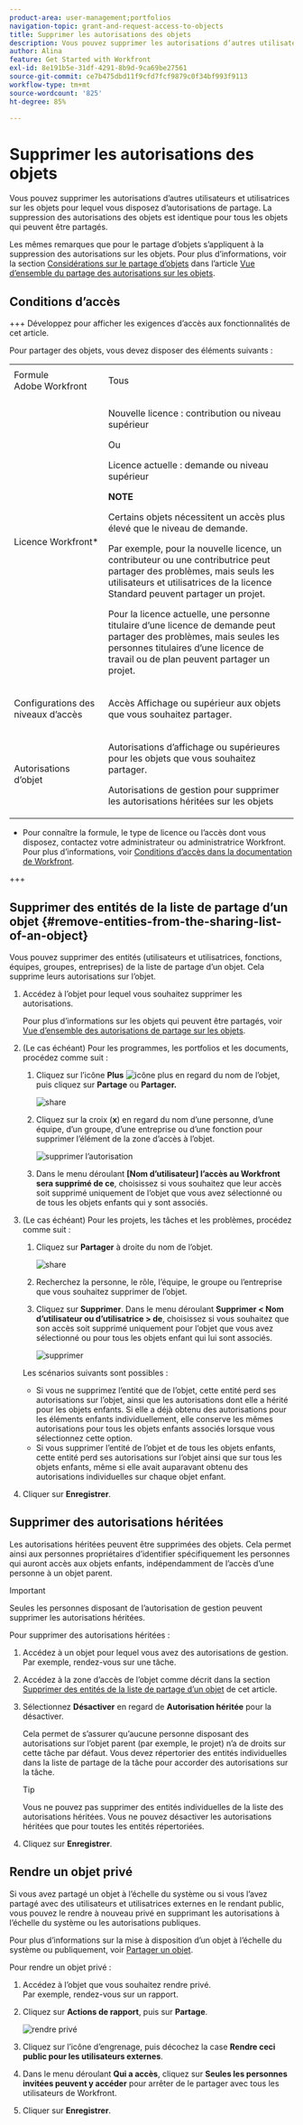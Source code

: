 ```yaml
---
product-area: user-management;portfolios
navigation-topic: grant-and-request-access-to-objects
title: Supprimer les autorisations des objets
description: Vous pouvez supprimer les autorisations d’autres utilisateurs et utilisatrices sur les objets pour lequel vous disposez d’autorisations de partage. La suppression des autorisations des objets est identique pour tous les objets qui peuvent être partagés.
author: Alina
feature: Get Started with Workfront
exl-id: 8e191b5e-31df-4291-8b9d-9ca69be27561
source-git-commit: ce7b475dbd11f9cfd7fcf9879c0f34bf993f9113
workflow-type: tm+mt
source-wordcount: '825'
ht-degree: 85%

---
```


# Supprimer les autorisations des objets

<!--Audited: 01/2024-->

Vous pouvez supprimer les autorisations d’autres utilisateurs et utilisatrices sur les objets pour lequel vous disposez d’autorisations de partage. La suppression des autorisations des objets est identique pour tous les objets qui peuvent être partagés.

Les mêmes remarques que pour le partage d’objets s’appliquent à la suppression des autorisations sur les objets. Pour plus d’informations, voir la section [Considérations sur le partage d’objets](../../workfront-basics/grant-and-request-access-to-objects/sharing-permissions-on-objects-overview.md#consider) dans l’article [Vue d’ensemble du partage des autorisations sur les objets](../../workfront-basics/grant-and-request-access-to-objects/sharing-permissions-on-objects-overview.md).

## Conditions d’accès

+++ Développez pour afficher les exigences d’accès aux fonctionnalités de cet article.


Pour partager des objets, vous devez disposer des éléments suivants :

<table style="table-layout:auto"> 
 <col> 
 <col> 
 <tbody> 
  <tr> 
   <td role="rowheader">Formule Adobe Workfront</td> 
   <td> <p>Tous </p> </td> 
  </tr> 
  <tr> 
   <td role="rowheader">Licence Workfront*</td> 
   <td> <p>Nouvelle licence : contribution ou niveau supérieur</p>
   Ou  
   <p>Licence actuelle : demande ou niveau supérieur</p>
   <p><b>NOTE</b></p>

<p>Certains objets nécessitent un accès plus élevé que le niveau de demande. </p>

<p>Par exemple, pour la nouvelle licence, un contributeur ou une contributrice peut partager des problèmes, mais seuls les utilisateurs et utilisatrices de la licence Standard peuvent partager un projet.</p>

<p>Pour la licence actuelle, une personne titulaire d’une licence de demande peut partager des problèmes, mais seules les personnes titulaires d’une licence de travail ou de plan peuvent partager un projet.</p> 
   </td> 
  </tr> 
  <tr> 
   <td role="rowheader">Configurations des niveaux d’accès</td> 
   <td> <p>Accès Affichage ou supérieur aux objets que vous souhaitez partager.</p> </td> 
  </tr> 
  <tr> 
   <td role="rowheader">Autorisations d’objet</td> 
   <td> <p>Autorisations d’affichage ou supérieures pour les objets que vous souhaitez partager.</p> <p>Autorisations de gestion pour supprimer les autorisations héritées sur les objets</p>  </td> 
  </tr> 
 </tbody> 
</table>

* Pour connaître la formule, le type de licence ou l’accès dont vous disposez, contactez votre administrateur ou administratrice Workfront. Pour plus d’informations, voir [Conditions d’accès dans la documentation de Workfront](/help/quicksilver/administration-and-setup/add-users/access-levels-and-object-permissions/access-level-requirements-in-documentation.md).

+++

## Supprimer des entités de la liste de partage d’un objet {#remove-entities-from-the-sharing-list-of-an-object}

Vous pouvez supprimer des entités (utilisateurs et utilisatrices, fonctions, équipes, groupes, entreprises) de la liste de partage d’un objet. Cela supprime leurs autorisations sur l’objet.

1. Accédez à l’objet pour lequel vous souhaitez supprimer les autorisations.

   Pour plus d’informations sur les objets qui peuvent être partagés, voir [Vue d’ensemble des autorisations de partage sur les objets](../../workfront-basics/grant-and-request-access-to-objects/sharing-permissions-on-objects-overview.md).

1. (Le cas échéant) Pour les programmes, les portfolios et les documents, procédez comme suit :

   1. Cliquez sur l’icône **Plus** ![icône plus](assets/more-icon.png) en regard du nom de l’objet, puis cliquez sur **Partage** ou **Partager.**

      ![share](assets/share-a-document-350x160.png)

   1. Cliquez sur la croix (**x**) en regard du nom d’une personne, d’une équipe, d’un groupe, d’une entreprise ou d’une fonction pour supprimer l’élément de la zone d’accès à l’objet.

      ![supprimer l’autorisation](assets/remove-permissions-on-portfolio.png)

   1. Dans le menu déroulant **[Nom d’utilisateur] l’accès au Workfront sera supprimé de ce**, choisissez si vous souhaitez que leur accès soit supprimé uniquement de l’objet que vous avez sélectionné ou de tous les objets enfants qui y sont associés.

1. (Le cas échéant) Pour les projets, les tâches et les problèmes, procédez comme suit :

   1. Cliquez sur **Partager** à droite du nom de l’objet.

      ![share](assets/new-share-button.png)
   1. Recherchez la personne, le rôle, l’équipe, le groupe ou l’entreprise que vous souhaitez supprimer de l’objet.
   1. Cliquez sur **Supprimer**.
Dans le menu déroulant **Supprimer &lt; Nom d’utilisateur ou d’utilisatrice > de**, choisissez si vous souhaitez que son accès soit supprimé uniquement pour l’objet que vous avez sélectionné ou pour tous les objets enfant qui lui sont associés.

      ![supprimer](assets/remove-permissions-on-project-nwe-350x479.png)

   Les scénarios suivants sont possibles :

   * Si vous ne supprimez l’entité que de l’objet, cette entité perd ses autorisations sur l’objet, ainsi que les autorisations dont elle a hérité pour les objets enfants. Si elle a déjà obtenu des autorisations pour les éléments enfants individuellement, elle conserve les mêmes autorisations pour tous les objets enfants associés lorsque vous sélectionnez cette option.
   * Si vous supprimer l’entité de l’objet et de tous les objets enfants, cette entité perd ses autorisations sur l’objet ainsi que sur tous les objets enfants, même si elle avait auparavant obtenu des autorisations individuelles sur chaque objet enfant.

1. Cliquer sur **Enregistrer**.

<!--
## Remove permissions from several objects in bulk

You can remove entities (users, job roles, teams, groups, companies) from several objects at a time when you bulk select them in a list.

>[!NOTE]
>
>You cannot view what access entities have for all the objects selected when you select them in bulk. You must know which entity you want to remove from the sharing of the objects selected before removing their permissions.

1. Go to the list of objects that you want to share.

   For information about which objects can be shared, see [Overview of sharing permissions on objects](../../workfront-basics/grant-and-request-access-to-objects/sharing-permissions-on-objects-overview.md).

1. Select several objects in the list, then click the **Share** icon ![share icon](assets/share-icon.png)at the top of the list. 
1. Type the name of the user, role, team, group, or company for which you want to remove the access in the **Edit `<Object Name>` access to** field. 
1. From the access drop-down menu, select **No Access**.

   ![remove in bulk](assets/no-access-option-removing-permissions-bulk-tasks-nwe-350x166.png)

1. In the `<User Name>`'s Workfront access will be removed from this drop-down menu, select whether you want their access to be removed just from the objects that you have selected, or from all other children objects associated with it.  
   The following scenarios exist:

   * If you remove the entity only from the object, that entity loses their permissions on the object, and their inherited permissions to the children objects. If they were previously granted permissions to the children items individually, they retain the same permissions on all children objects associated with it when you select this option.&nbsp;
   * If you remove the entity from the object and all the children objects, that entity loses their permissions to the object as well as all children objects, even when they were previously given individual permission on each child object.

   **Example:** Select whether to remove permissions to just the tasks you selected in a list, or to the issues and documents attached to the tasks as well.

   ![access](assets/remove-permissions-bulk-drop-down-for-attached-objects-nwe-350x96.png)

1. (Optional) To change permissions in bulk for several objects, select another level of sharing for the selected entity.

   For example, if they have Manage permissions, select Contribute or View instead. 

1. Click **Save**.

-->

## Supprimer des autorisations héritées

Les autorisations héritées peuvent être supprimées des objets. Cela permet ainsi aux personnes propriétaires d’identifier spécifiquement les personnes qui auront accès aux objets enfants, indépendamment de l’accès d’une personne à un objet parent.

>[!IMPORTANT]
>
>Seules les personnes disposant de l’autorisation de gestion peuvent supprimer les autorisations héritées.

Pour supprimer des autorisations héritées :

1. Accédez à un objet pour lequel vous avez des autorisations de gestion. Par exemple, rendez-vous sur une tâche.
1. Accédez à la zone d’accès de l’objet comme décrit dans la section [Supprimer des entités de la liste de partage d’un objet](#remove-entities-from-the-sharing-list-of-an-object) de cet article.
1. Sélectionnez **Désactiver** en regard de **Autorisation héritée** pour la désactiver.

   Cela permet de s’assurer qu’aucune personne disposant des autorisations sur l’objet parent (par exemple, le projet) n’a de droits sur cette tâche par défaut. Vous devez répertorier des entités individuelles dans la liste de partage de la tâche pour accorder des autorisations sur la tâche.

   >[!TIP]
   >
   >Vous ne pouvez pas supprimer des entités individuelles de la liste des autorisations héritées. Vous ne pouvez désactiver les autorisations héritées que pour toutes les entités répertoriées.

1. Cliquez sur **Enregistrer**.

## Rendre un objet privé

Si vous avez partagé un objet à l’échelle du système ou si vous l’avez partagé avec des utilisateurs et utilisatrices externes en le rendant public, vous pouvez le rendre à nouveau privé en supprimant les autorisations à l’échelle du système ou les autorisations publiques. 

Pour plus d’informations sur la mise à disposition d’un objet à l’échelle du système ou publiquement, voir [Partager un objet](../../workfront-basics/grant-and-request-access-to-objects/share-an-object.md).

Pour rendre un objet privé :

1. Accédez à l’objet que vous souhaitez rendre privé.\
   Par exemple, rendez-vous sur un rapport.
1. Cliquez sur **Actions de rapport**, puis sur **Partage**.

   ![rendre privé](assets/report-permissions-make-private-nwe-350x477.png)

1. Cliquez sur l’icône d’engrenage, puis décochez la case **Rendre ceci public pour les utilisateurs externes**.
1. Dans le menu déroulant **Qui a accès**, cliquez sur **Seules les personnes invitées peuvent y accéder** pour arrêter de le partager avec tous les utilisateurs de Workfront.
1. Cliquer sur **Enregistrer**.
